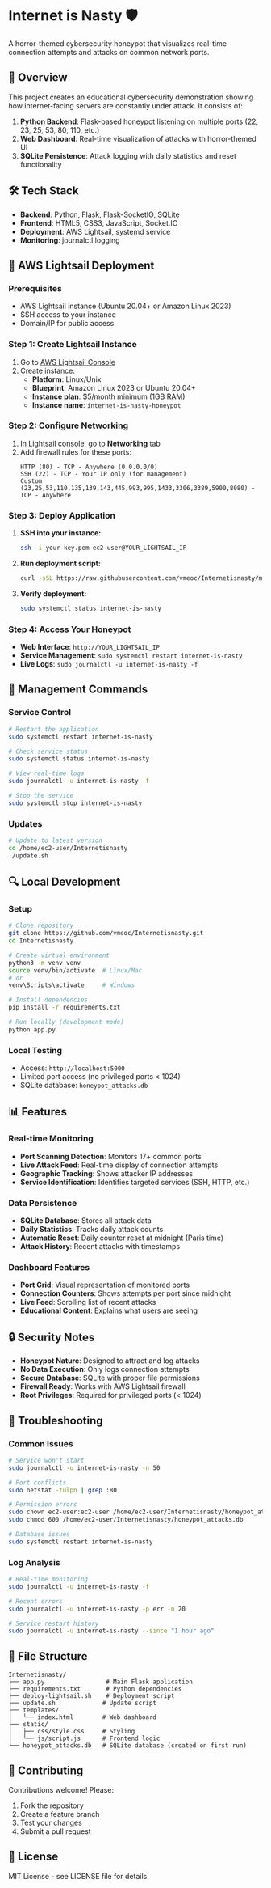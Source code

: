 # Internet is Nasty 🛡️

A horror-themed cybersecurity honeypot that visualizes real-time connection attempts and attacks on common network ports.

## 🎯 Overview

This project creates an educational cybersecurity demonstration showing how internet-facing servers are constantly under attack. It consists of:

1. **Python Backend**: Flask-based honeypot listening on multiple ports (22, 23, 25, 53, 80, 110, etc.)
2. **Web Dashboard**: Real-time visualization of attacks with horror-themed UI
3. **SQLite Persistence**: Attack logging with daily statistics and reset functionality

## 🛠️ Tech Stack

- **Backend**: Python, Flask, Flask-SocketIO, SQLite
- **Frontend**: HTML5, CSS3, JavaScript, Socket.IO
- **Deployment**: AWS Lightsail, systemd service
- **Monitoring**: journalctl logging

## 🚀 AWS Lightsail Deployment

### Prerequisites
- AWS Lightsail instance (Ubuntu 20.04+ or Amazon Linux 2023)
- SSH access to your instance
- Domain/IP for public access

### Step 1: Create Lightsail Instance
1. Go to [AWS Lightsail Console](https://lightsail.aws.amazon.com/)
2. Create instance:
   - **Platform**: Linux/Unix
   - **Blueprint**: Amazon Linux 2023 or Ubuntu 20.04+
   - **Instance plan**: $5/month minimum (1GB RAM)
   - **Instance name**: `internet-is-nasty-honeypot`

### Step 2: Configure Networking
1. In Lightsail console, go to **Networking** tab
2. Add firewall rules for these ports:
   ```
   HTTP (80) - TCP - Anywhere (0.0.0.0/0)
   SSH (22) - TCP - Your IP only (for management)
   Custom (23,25,53,110,135,139,143,445,993,995,1433,3306,3389,5900,8080) - TCP - Anywhere
   ```

### Step 3: Deploy Application
1. **SSH into your instance:**
   ```bash
   ssh -i your-key.pem ec2-user@YOUR_LIGHTSAIL_IP
   ```

2. **Run deployment script:**
   ```bash
   curl -sSL https://raw.githubusercontent.com/vmeoc/Internetisnasty/main/deploy-lightsail.sh | bash
   ```

3. **Verify deployment:**
   ```bash
   sudo systemctl status internet-is-nasty
   ```

### Step 4: Access Your Honeypot
- **Web Interface**: `http://YOUR_LIGHTSAIL_IP`
- **Service Management**: `sudo systemctl restart internet-is-nasty`
- **Live Logs**: `sudo journalctl -u internet-is-nasty -f`

## 🔧 Management Commands

### Service Control
```bash
# Restart the application
sudo systemctl restart internet-is-nasty

# Check service status
sudo systemctl status internet-is-nasty

# View real-time logs
sudo journalctl -u internet-is-nasty -f

# Stop the service
sudo systemctl stop internet-is-nasty
```

### Updates
```bash
# Update to latest version
cd /home/ec2-user/Internetisnasty
./update.sh
```

## 🔍 Local Development

### Setup
```bash
# Clone repository
git clone https://github.com/vmeoc/Internetisnasty.git
cd Internetisnasty

# Create virtual environment
python3 -m venv venv
source venv/bin/activate  # Linux/Mac
# or
venv\Scripts\activate     # Windows

# Install dependencies
pip install -r requirements.txt

# Run locally (development mode)
python app.py
```

### Local Testing
- Access: `http://localhost:5000`
- Limited port access (no privileged ports < 1024)
- SQLite database: `honeypot_attacks.db`

## 📊 Features

### Real-time Monitoring
- **Port Scanning Detection**: Monitors 17+ common ports
- **Live Attack Feed**: Real-time display of connection attempts
- **Geographic Tracking**: Shows attacker IP addresses
- **Service Identification**: Identifies targeted services (SSH, HTTP, etc.)

### Data Persistence
- **SQLite Database**: Stores all attack data
- **Daily Statistics**: Tracks daily attack counts
- **Automatic Reset**: Daily counter reset at midnight (Paris time)
- **Attack History**: Recent attacks with timestamps

### Dashboard Features
- **Port Grid**: Visual representation of monitored ports
- **Connection Counters**: Shows attempts per port since midnight
- **Live Feed**: Scrolling list of recent attacks
- **Educational Content**: Explains what users are seeing

## 🔒 Security Notes

- **Honeypot Nature**: Designed to attract and log attacks
- **No Data Execution**: Only logs connection attempts
- **Secure Database**: SQLite with proper file permissions
- **Firewall Ready**: Works with AWS Lightsail firewall
- **Root Privileges**: Required for privileged ports (< 1024)

## 🐛 Troubleshooting

### Common Issues
```bash
# Service won't start
sudo journalctl -u internet-is-nasty -n 50

# Port conflicts
sudo netstat -tulpn | grep :80

# Permission errors
sudo chown ec2-user:ec2-user /home/ec2-user/Internetisnasty/honeypot_attacks.db
sudo chmod 600 /home/ec2-user/Internetisnasty/honeypot_attacks.db

# Database issues
sudo systemctl restart internet-is-nasty
```

### Log Analysis
```bash
# Real-time monitoring
sudo journalctl -u internet-is-nasty -f

# Recent errors
sudo journalctl -u internet-is-nasty -p err -n 20

# Service restart history
sudo journalctl -u internet-is-nasty --since "1 hour ago"
```

## 📝 File Structure
```
Internetisnasty/
├── app.py                 # Main Flask application
├── requirements.txt       # Python dependencies
├── deploy-lightsail.sh    # Deployment script
├── update.sh             # Update script
├── templates/
│   └── index.html        # Web dashboard
├── static/
│   ├── css/style.css     # Styling
│   └── js/script.js      # Frontend logic
└── honeypot_attacks.db   # SQLite database (created on first run)
```

## 🤝 Contributing

Contributions welcome! Please:
1. Fork the repository
2. Create a feature branch
3. Test your changes
4. Submit a pull request

## 📄 License

MIT License - see LICENSE file for details.
